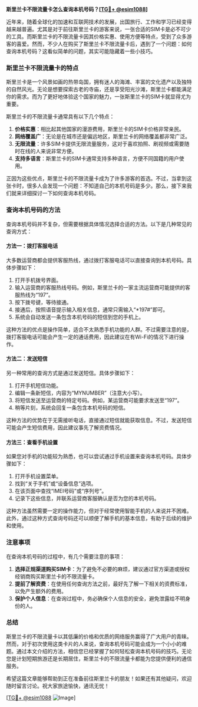 **斯里兰卡不限流量卡怎么查询本机号码？[[TG💪+ @esim1088](https://t.me/s/esim1088)]**

近年来，随着全球化的加速和互联网技术的发展，出国旅行、工作和学习已经变得越来越普遍。尤其是对于前往斯里兰卡的游客来说，一张合适的SIM卡是必不可少的工具。而斯里兰卡的不限流量卡因其价格实惠、使用方便等特点，受到了众多游客的喜爱。然而，不少人在购买了斯里兰卡不限流量卡后，遇到了一个问题：如何查询本机号码？这看似简单的问题，其实可能隐藏着一些小技巧。

### 斯里兰卡不限流量卡的特点

斯里兰卡是一个风景如画的热带岛国，拥有迷人的海滩、丰富的文化遗产以及独特的自然风光。无论是想要探索古老的寺庙，还是享受阳光沙滩，斯里兰卡都能满足你的需求。而为了更好地体验这个国家的魅力，一张斯里兰卡的SIM卡就显得尤为重要。

斯里兰卡的不限流量卡通常具有以下几个特点：

1. **价格实惠**：相比起其他国家的漫游费用，斯里兰卡的SIM卡价格非常亲民。
2. **网络覆盖广**：无论是在城市还是偏远地区，斯里兰卡的网络覆盖都非常广泛。
3. **无限流量**：许多SIM卡提供无限流量服务，这对于喜欢拍照、刷视频或需要随时在线的人来说非常方便。
4. **支持多语言**：斯里兰卡的SIM卡通常支持多种语言，方便不同国籍的用户使用。

正因为这些优点，斯里兰卡的不限流量卡成为了许多游客的首选。不过，当拿到这张卡时，很多人会发现一个问题：不知道自己的本机号码是多少。那么，接下来我们就来详细探讨一下如何查询本机号码。

### 查询本机号码的方法

查询本机号码并不复杂，但需要根据具体情况选择合适的方法。以下是几种常见的查询方式：

#### 方法一：拨打客服电话

大多数运营商都会提供客服热线，通过拨打客服电话可以直接查询到本机号码。具体步骤如下：

1. 打开手机拨号界面。
2. 输入运营商的客服热线号码。例如，斯里兰卡的一家主流运营商可能提供的客服热线为“197”。
3. 按下拨号键，等待接通。
4. 接通后，按照语音提示输入相关信息，通常只需输入“*197#”即可。
5. 系统会自动发送一条包含本机号码的短信到您的手机上。

这种方法的优点是操作简单，适合不太熟悉手机功能的人群。不过需要注意的是，拨打客服电话可能会产生一定的通话费用，因此建议在有Wi-Fi的情况下进行操作。

#### 方法二：发送短信

另一种常用的查询方式是通过发送短信。具体步骤如下：

1. 打开手机短信功能。
2. 编辑一条新短信，内容为“MYNUMBER”（注意大小写）。
3. 将短信发送至运营商的特定号码。例如，某运营商可能要求发送至“197”。
4. 稍等片刻，系统会回复一条包含本机号码的短信。

这种方法的优势在于无需接听电话，直接通过短信就能获取信息。不过，发送短信可能会产生短信费用，因此建议事先了解资费情况。

#### 方法三：查看手机设置

如果您对手机的功能较为熟悉，也可以尝试通过手机设置来查询本机号码。具体步骤如下：

1. 打开手机设置菜单。
2. 找到“关于手机”或“设备信息”选项。
3. 在该页面中查找“IMEI号码”或“序列号”。
4. 记录下这些信息，并联系运营商客服确认是否为您的本机号码。

这种方法虽然需要一定的操作能力，但对于经常使用智能手机的人来说并不困难。此外，通过这种方式查询号码还可以顺便了解手机的基本信息，有助于后续的维护和使用。

### 注意事项

在查询本机号码的过程中，有几个需要注意的事项：

1. **选择正规渠道购买SIM卡**：为了避免不必要的麻烦，建议通过官方渠道或授权经销商购买斯里兰卡的不限流量卡。
2. **提前了解资费**：在使用任何查询方法之前，最好先了解一下相关的资费标准，以免产生额外的费用。
3. **保护个人信息**：在查询过程中，务必确保个人信息的安全，避免泄露给不明身份的人。

### 总结

斯里兰卡的不限流量卡以其低廉的价格和优质的网络服务赢得了广大用户的青睐。然而，对于初次使用这类卡片的人来说，查询本机号码可能会成为一个小小的难题。通过本文介绍的方法，相信您已经掌握了如何轻松查询本机号码的技巧。无论您是计划短期旅游还是长期居住，斯里兰卡的不限流量卡都能为您提供便利的通信服务。

希望这篇文章能够帮助到正在准备前往斯里兰卡的朋友！如果还有其他疑问，欢迎随时留言讨论。祝大家旅途愉快，通讯无忧！

[[TG💪+ @esim1088](https://t.me/s/esim1088) ![Image](https://i.postimg.cc/4NQfJmqS/Snipaste-2025-05-13-00-14-12.png)]
